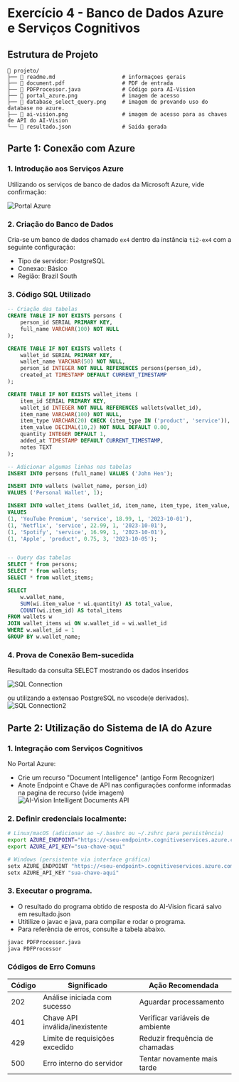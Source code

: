 # Exercício 4 - Banco de Dados Azure e Serviços Cognitivos
## Estrutura de Projeto
```
📂 projeto/
├── 📄 readme.md                     # informaçoes gerais
├── 📄 document.pdf                  # PDF de entrada
├── 📄 PDFProcessor.java             # Código para AI-Vision
├── 📄 portal_azure.png              # imagem de acesso
├── 📄 database_select_query.png     # imagem de provando uso do database no azure.
├── 📄 ai-vision.png                 # imagem de acesso para as chaves de API do AI-Vision
└── 📄 resultado.json                # Saída gerada
```

## Parte 1: Conexão com Azure

### 1. Introdução aos Serviços Azure
Utilizando os serviços de banco de dados da Microsoft Azure, vide confirmação:

![Portal Azure](portal_azure.png)  

### 2. Criação do Banco de Dados
Cria-se um banco de dados chamado `ex4` dentro da instância `ti2-ex4` com a seguinte configuração:
- Tipo de servidor: PostgreSQL
- Conexao: Básico
- Região: Brazil South

### 3. Código SQL Utilizado
```sql
-- Criação das tabelas
CREATE TABLE IF NOT EXISTS persons (
    person_id SERIAL PRIMARY KEY,
    full_name VARCHAR(100) NOT NULL
);

CREATE TABLE IF NOT EXISTS wallets (
    wallet_id SERIAL PRIMARY KEY,
    wallet_name VARCHAR(50) NOT NULL,
    person_id INTEGER NOT NULL REFERENCES persons(person_id),
    created_at TIMESTAMP DEFAULT CURRENT_TIMESTAMP
);

CREATE TABLE IF NOT EXISTS wallet_items (
    item_id SERIAL PRIMARY KEY,
    wallet_id INTEGER NOT NULL REFERENCES wallets(wallet_id),
    item_name VARCHAR(100) NOT NULL,
    item_type VARCHAR(20) CHECK (item_type IN ('product', 'service')),
    item_value DECIMAL(10,2) NOT NULL DEFAULT 0.00,
    quantity INTEGER DEFAULT 1,
    added_at TIMESTAMP DEFAULT CURRENT_TIMESTAMP,
    notes TEXT
);

-- Adicionar algumas linhas nas tabelas
INSERT INTO persons (full_name) VALUES ('John Hen');

INSERT INTO wallets (wallet_name, person_id)
VALUES ('Personal Wallet', 1);

INSERT INTO wallet_items (wallet_id, item_name, item_type, item_value, quantity, added_at)
VALUES
(1, 'YouTube Premium', 'service', 18.99, 1, '2023-10-01'),
(1, 'Netflix', 'service', 22.99, 1, '2023-10-01'),
(1, 'Spotify', 'service', 16.99, 1, '2023-10-01'),
(1, 'Apple', 'product', 0.75, 3, '2023-10-05');


-- Query das tabelas
SELECT * from persons;
SELECT * from wallets;
SELECT * from wallet_items;

SELECT 
    w.wallet_name,
    SUM(wi.item_value * wi.quantity) AS total_value,
    COUNT(wi.item_id) AS total_items
FROM wallets w
JOIN wallet_items wi ON w.wallet_id = wi.wallet_id
WHERE w.wallet_id = 1
GROUP BY w.wallet_name;
```

### 4. Prova de Conexão Bem-sucedida
Resultado da consulta SELECT mostrando os dados inseridos

![SQL Connection](terminal_select_query.png)

ou utilizando a extensao PostgreSQL no vscode(e derivados).
![SQL Connection2](database_select_query.png)  

## Parte 2: Utilização do Sistema de IA do Azure

### 1. Integração com Serviços Cognitivos
No Portal Azure:
 - Crie um recurso "Document Intelligence" (antigo Form Recognizer)
 - Anote Endpoint e Chave de API nas configurações conforme informadas na pagina de recurso (vide imagem)
![AI-Vision Intelligent Documents API](ai-vision.png)  

  
### 2. Definir credenciais localmente:

```bash
# Linux/macOS (adicionar ao ~/.bashrc ou ~/.zshrc para persistência)
export AZURE_ENDPOINT="https://<seu-endpoint>.cognitiveservices.azure.com/"
export AZURE_API_KEY="sua-chave-aqui"

# Windows (persistente via interface gráfica)
setx AZURE_ENDPOINT "https://<seu-endpoint>.cognitiveservices.azure.com/"
setx AZURE_API_KEY "sua-chave-aqui"
```

### 3. Executar o programa.
 - O resultado do programa obtido de resposta do AI-Vision ficará salvo em resultado.json
 - Utitilize o javac e java, para compilar e rodar o programa.
 - Para referência de erros, consulte a tabela abaixo.
```sh
javac PDFProcessor.java
java PDFProcessor
```

### Códigos de Erro Comuns
| Código | Significado                           | Ação Recomendada                  |
|--------|---------------------------------------|-----------------------------------|
| 202    | Análise iniciada com sucesso          | Aguardar processamento            |
| 401    | Chave API inválida/inexistente        | Verificar variáveis de ambiente   |
| 429    | Limite de requisições excedido        | Reduzir frequência de chamadas    |
| 500    | Erro interno do servidor              | Tentar novamente mais tarde       |


